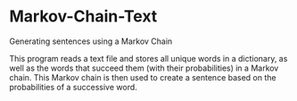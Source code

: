 # Markov-Chain-Text
Generating sentences using a Markov Chain

This program reads a text file and stores all unique words in a dictionary, as well as the words that succeed them (with their probabilities) in a Markov chain. This Markov chain is then used to create a sentence based on the probabilities of a successive word.
